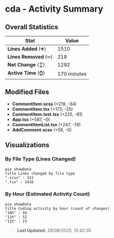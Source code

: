 # cda - Activity Summary 

## Overall Statistics

| Stat                   | Value                                                             |
| ---------------------- | ----------------------------------------------------------------- |
| **Lines Added** (➕)   | 1510                                          |
| **Lines Removed** (➖) | 218                                        |
| **Net Change** (↕)    | 1292                |
| **Active Time** (⌚)   | 170 minutes |


## Modified Files
- **CommentItem.scss** (+219, -34)
- **CommentItem.tsx** (+173, -25)
- **CommentItem.test.tsx** (+225, -81)
- **App.tsx** (+587, -0)
- **CommentItemList.tsx** (+247, -78)
- **AddComment.scss** (+59, -0)

## Visualizations

### By File Type (Lines Changed)

```mermaid
pie showData
title Lines changed by file type
".scss" : 312
".tsx" : 1416
```

### By Hour (Estimated Activity Count)

```mermaid
pie showData
title Coding activity by hour (count of changes)
"10h" : 44
"11h" : 52
"12h" : 23
```


> **Last Updated:** 28/08/2025, 12:42:35